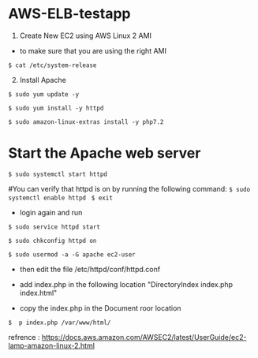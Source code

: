 # AWS-ELB-testapp

1. Create New EC2 using AWS Linux 2 AMI 

- to make sure that you are using the right AMI 

```$ cat /etc/system-release```

2. Install Apache 

```$ sudo yum update -y ```

```$ sudo yum install -y httpd ```

```$ sudo amazon-linux-extras install -y php7.2 ```

# Start the Apache web server

```$ sudo systemctl start httpd```

#You can verify that httpd is on by running the following command:
```$ sudo systemctl enable httpd ```
```$ exit ``` 

- login again and run 

```$ sudo service httpd start ```

```$ sudo chkconfig httpd on ```

```$ sudo usermod -a -G apache ec2-user ```

- then edit the file  /etc/httpd/conf/httpd.conf

-  add index.php in the following location "DirectoryIndex index.php index.html"

- copy the index.php in the Document roor location 

```$  p index.php /var/www/html/ ```

refrence : https://docs.aws.amazon.com/AWSEC2/latest/UserGuide/ec2-lamp-amazon-linux-2.html
